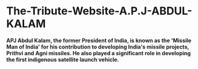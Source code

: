 <h1>The-Tribute-Website-A.P.J-ABDUL-KALAM
</h1>

<b>APJ Abdul Kalam, the former President of India, is known as the 'Missile Man of India' for his contribution to developing India's missile projects, 
Prithvi and Agni missiles. He also played a significant role in developing the first indigenous satellite launch vehicle.</b>

